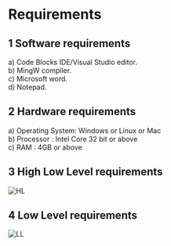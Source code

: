 # Requirements

## 1 Software requirements

a) Code Blocks IDE/Visual Studio editor.\
b) MingW compiler.\
c) Microsoft word.\
d) Notepad.

## 2 Hardware requirements

a) Operating System:  Windows or Linux or Mac\
b) Processor       :  Intel Core 32 bit or above\
c) RAM             :  4GB or above

## 3 High Low Level requirements
![HL](https://github.com/stepin105082/stepin/blob/master/hl.png)

## 4 Low Level requirements

![LL](https://github.com/stepin105082/stepin/blob/master/ll.png)
